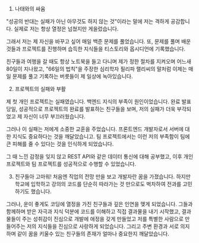 1. 나태와의 싸움
  
"성공의 반대는 실패가 아닌 아무것도 하지 않는 것"이라는 말에 저는 격하게 공감합니다. 실제로 저는 항상 열정은 넘쳤지만 게을렀습니다. 
   
그래서 저는 제 자신을 바꾸고 싶어 매일 백준 문제를 풀었습니다. 또, 문제를 풀며 배운 것들과 프로젝트를 진행하며 습득한 지식들을 티스토리와 옵시디언에 기록했습니다.

친구들과 여행을 갈 때도 항상 노트북을 들고 다니며 제가 정한 절차를 지켜오며 어느새 80일이 지나왔고, "66일의 법칙"을 주장한 심리학자 필리파 랠리씨의 말처럼 이제는 매일 문제를 풀고 기록하는 버릇들이 제 일상에 녹아있습니다.

2. 프로젝트의 실패와 부활

제 첫 개인 프로젝트는 실패였습니다. 백엔드 지식의 부족이 원인이었습니다. 완료 발표 당일, 성공적으로 프로젝트의 완료를 발표하는 친구들을 보며, 저의 실패가 더욱 부각되었고 제 자신이 너무 부끄러웠습니다.

그러나 이 실패는 저에게 소중한 교훈을 주었습니다. 프론트엔드 개발자로서 서버에 대한 지식도 중요하다는 것을 깨달았습니고. 팀 프로젝트에서는 이런 저의 부족함이 팀에 큰 피해를 줄 수 있다는 것을 인식하게 되었습니다.

그 때 느낀 감정을 잊지 않고 REST API와 같은 데이터 통신에 대해 공부했고, 이후 개인 프로젝트와 팀 프로젝트를 성공적으로 수행할 수 있었습니다.

3. 친구들아 고마워!
처음엔 직업의 전망 만을 보고 개발자란 꿈을 가졌습니다. 하지만 학교에 입학하고 강의의 코드를 단순히 따라가는 것 만으로도 벅차하여 전과를 고민하기도 했습니다.

그러나, 운이 좋게도 코딩에 열정을 가진 친구들과 깊은 인연을 맺게 되었습니다. 그들과 함께하며 받은 자극과 지식 덕분에 코드를 이해하고 직접 결과물을 내기 시작했고, 결과물들이 주는 성취감이 진심으로 개발에 애정을 갖게 만들었고 저를 특별한 사람으로 만들어주는 저의 지식들을 진심으로 사랑하게 되었습니다. 그리고 주변 환경과 서로 의지하며 같이 꿈을 키울수 있는 친구들의 존재가 얼마나 중요한지 깨달았습니다.